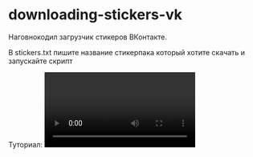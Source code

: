 # downloading-stickers-vk
Наговнокодил загрузчик стикеров ВКонтакте.

В stickers.txt пишите название стикерпака который хотите скачать и запускайте скрипт

Туториал:
![](my_video.mov)
